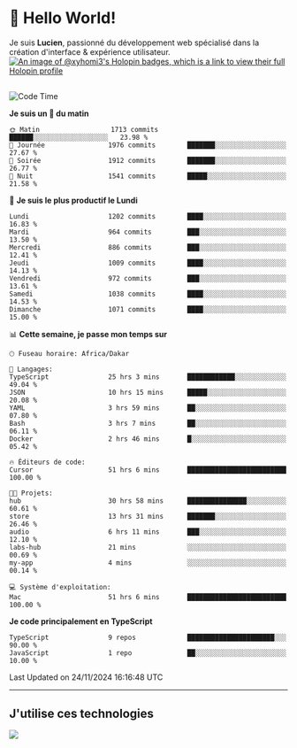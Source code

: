 # 👋 Hello World!

Je suis **Lucien**, passionné du développement web spécialisé dans la création d'interface & expérience utilisateur.
[![An image of @xyhomi3's Holopin badges, which is a link to view their full Holopin profile](https://holopin.me/xyhomi3)](https://holopin.io/@xyhomi3)

##

<!--START_SECTION:waka-->
![Code Time](http://img.shields.io/badge/Code%20Time-2%2C602%20hrs%2020%20mins-blue)

**Je suis un 🐤 du matin** 

```text
🌞 Matin                  1713 commits        ██████░░░░░░░░░░░░░░░░░░░   23.98 % 
🌆 Journée                1976 commits        ███████░░░░░░░░░░░░░░░░░░   27.67 % 
🌃 Soirée                 1912 commits        ███████░░░░░░░░░░░░░░░░░░   26.77 % 
🌙 Nuit                   1541 commits        █████░░░░░░░░░░░░░░░░░░░░   21.58 % 
```
📅 **Je suis le plus productif le Lundi** 

```text
Lundi                    1202 commits        ████░░░░░░░░░░░░░░░░░░░░░   16.83 % 
Mardi                    964 commits         ███░░░░░░░░░░░░░░░░░░░░░░   13.50 % 
Mercredi                 886 commits         ███░░░░░░░░░░░░░░░░░░░░░░   12.41 % 
Jeudi                    1009 commits        ████░░░░░░░░░░░░░░░░░░░░░   14.13 % 
Vendredi                 972 commits         ███░░░░░░░░░░░░░░░░░░░░░░   13.61 % 
Samedi                   1038 commits        ████░░░░░░░░░░░░░░░░░░░░░   14.53 % 
Dimanche                 1071 commits        ████░░░░░░░░░░░░░░░░░░░░░   15.00 % 
```


📊 **Cette semaine, je passe mon temps sur** 

```text
🕑︎ Fuseau horaire: Africa/Dakar

💬 Langages: 
TypeScript               25 hrs 3 mins       ████████████░░░░░░░░░░░░░   49.04 % 
JSON                     10 hrs 15 mins      █████░░░░░░░░░░░░░░░░░░░░   20.08 % 
YAML                     3 hrs 59 mins       ██░░░░░░░░░░░░░░░░░░░░░░░   07.80 % 
Bash                     3 hrs 7 mins        ██░░░░░░░░░░░░░░░░░░░░░░░   06.11 % 
Docker                   2 hrs 46 mins       █░░░░░░░░░░░░░░░░░░░░░░░░   05.42 % 

🔥 Éditeurs de code: 
Cursor                   51 hrs 6 mins       █████████████████████████   100.00 % 

🐱‍💻 Projets: 
hub                      30 hrs 58 mins      ███████████████░░░░░░░░░░   60.61 % 
store                    13 hrs 31 mins      ███████░░░░░░░░░░░░░░░░░░   26.46 % 
audio                    6 hrs 11 mins       ███░░░░░░░░░░░░░░░░░░░░░░   12.10 % 
labs-hub                 21 mins             ░░░░░░░░░░░░░░░░░░░░░░░░░   00.69 % 
my-app                   4 mins              ░░░░░░░░░░░░░░░░░░░░░░░░░   00.14 % 

💻 Système d'exploitation: 
Mac                      51 hrs 6 mins       █████████████████████████   100.00 % 
```

**Je code principalement en TypeScript** 

```text
TypeScript               9 repos             ██████████████████████░░░   90.00 % 
JavaScript               1 repo              ██░░░░░░░░░░░░░░░░░░░░░░░   10.00 % 
```




 Last Updated on 24/11/2024 16:16:48 UTC
<!--END_SECTION:waka-->
---

## J'utilise ces technologies

<p align="left">
  <a href="https://skillicons.dev">
    <img src="https://skillicons.dev/icons?i=ts,js,md,scss,tailwind,react,docker,express,astro,vite,nextjs,vercel,figma,ableton" />
  </a>
</p>

